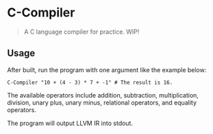 # C-Compiler

> A C language compiler for practice.
> WIP!

## Usage

After built, run the program with one argument like the example below:

```shell
C-Compiler "10 + (4 - 3) * 7 + -1" # The result is 16.
```

The available operators include addition, subtraction, multiplication, division,
unary plus, unary minus, relational operators, and equality operators.

The program will output LLVM IR into stdout.
